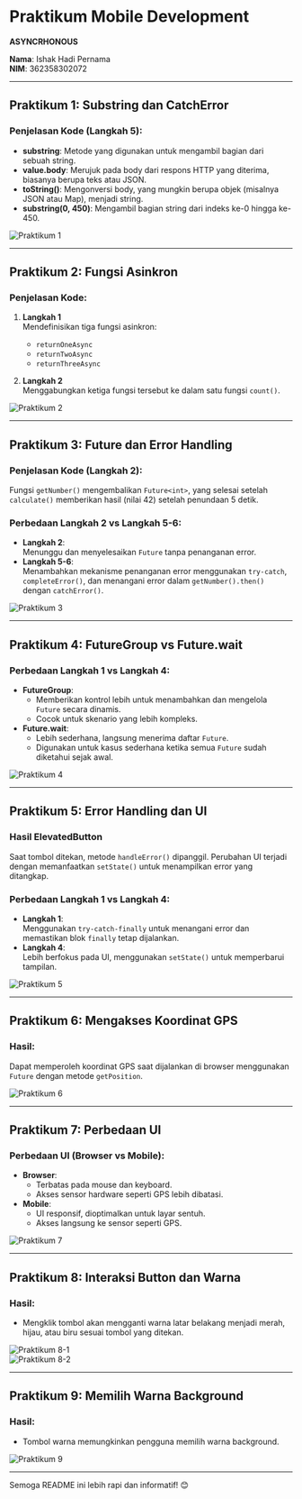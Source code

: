# **Praktikum Mobile Development**
 **ASYNCRHONOUS**

**Nama**: Ishak Hadi Pernama  
**NIM**: 362358302072  

---

## **Praktikum 1: Substring dan CatchError**

### **Penjelasan Kode (Langkah 5):**
- **substring**: Metode yang digunakan untuk mengambil bagian dari sebuah string.  
- **value.body**: Merujuk pada body dari respons HTTP yang diterima, biasanya berupa teks atau JSON.  
- **toString()**: Mengonversi body, yang mungkin berupa objek (misalnya JSON atau Map), menjadi string.  
- **substring(0, 450)**: Mengambil bagian string dari indeks ke-0 hingga ke-450.  

![Praktikum 1](https://github.com/user-attachments/assets/680fc645-4853-4d7b-86fe-41d8b0c1b3c9)

---

## **Praktikum 2: Fungsi Asinkron**

### **Penjelasan Kode:**
1. **Langkah 1**  
   Mendefinisikan tiga fungsi asinkron:  
   - `returnOneAsync`
   - `returnTwoAsync`
   - `returnThreeAsync`
   
2. **Langkah 2**  
   Menggabungkan ketiga fungsi tersebut ke dalam satu fungsi `count()`.

![Praktikum 2](https://github.com/user-attachments/assets/fa485363-9227-495f-b95d-759468494b11)

---

## **Praktikum 3: Future dan Error Handling**

### **Penjelasan Kode (Langkah 2):**  
Fungsi `getNumber()` mengembalikan `Future<int>`, yang selesai setelah `calculate()` memberikan hasil (nilai 42) setelah penundaan 5 detik.  

### **Perbedaan Langkah 2 vs Langkah 5-6:**  
- **Langkah 2**:  
  Menunggu dan menyelesaikan `Future` tanpa penanganan error.  
- **Langkah 5-6**:  
  Menambahkan mekanisme penanganan error menggunakan `try-catch`, `completeError()`, dan menangani error dalam `getNumber().then()` dengan `catchError()`.

![Praktikum 3](https://github.com/user-attachments/assets/50a0423e-5927-493d-8eef-18c15821d11c)

---

## **Praktikum 4: FutureGroup vs Future.wait**

### **Perbedaan Langkah 1 vs Langkah 4:**
- **FutureGroup**:  
  - Memberikan kontrol lebih untuk menambahkan dan mengelola `Future` secara dinamis.  
  - Cocok untuk skenario yang lebih kompleks.  
- **Future.wait**:  
  - Lebih sederhana, langsung menerima daftar `Future`.  
  - Digunakan untuk kasus sederhana ketika semua `Future` sudah diketahui sejak awal.  

![Praktikum 4](https://github.com/user-attachments/assets/1afcd3fc-2fae-4e2b-9e94-9a7528b985a7)

---

## **Praktikum 5: Error Handling dan UI**

### **Hasil ElevatedButton**  
Saat tombol ditekan, metode `handleError()` dipanggil. Perubahan UI terjadi dengan memanfaatkan `setState()` untuk menampilkan error yang ditangkap.  

### **Perbedaan Langkah 1 vs Langkah 4:**
- **Langkah 1**:  
  Menggunakan `try-catch-finally` untuk menangani error dan memastikan blok `finally` tetap dijalankan.  
- **Langkah 4**:  
  Lebih berfokus pada UI, menggunakan `setState()` untuk memperbarui tampilan.  

![Praktikum 5](https://github.com/user-attachments/assets/7c34681c-c77e-4888-b2e7-19ba0b162014)

---

## **Praktikum 6: Mengakses Koordinat GPS**

### **Hasil:**
Dapat memperoleh koordinat GPS saat dijalankan di browser menggunakan `Future` dengan metode `getPosition`.

![Praktikum 6](https://github.com/user-attachments/assets/e33cc9f0-d8a4-444c-a149-cc3087a147ac)

---

## **Praktikum 7: Perbedaan UI**

### **Perbedaan UI (Browser vs Mobile):**
- **Browser**:  
  - Terbatas pada mouse dan keyboard.  
  - Akses sensor hardware seperti GPS lebih dibatasi.  
- **Mobile**:  
  - UI responsif, dioptimalkan untuk layar sentuh.  
  - Akses langsung ke sensor seperti GPS.  

![Praktikum 7](https://github.com/user-attachments/assets/9c535abe-21f4-4fba-8e2c-aeac40ce460d)

---

## **Praktikum 8: Interaksi Button dan Warna**

### **Hasil:**
- Mengklik tombol akan mengganti warna latar belakang menjadi merah, hijau, atau biru sesuai tombol yang ditekan.  

![Praktikum 8-1](https://github.com/user-attachments/assets/6b1264a5-605d-43b2-851f-65224e134329)  
![Praktikum 8-2](https://github.com/user-attachments/assets/270f5514-ea9c-4355-86bc-3cb41f264fa9)

---

## **Praktikum 9: Memilih Warna Background**

### **Hasil:**
- Tombol warna memungkinkan pengguna memilih warna background.  

![Praktikum 9](https://github.com/user-attachments/assets/5d423b9d-5ae0-4473-91a2-bf12cda4c4e8)

---

Semoga README ini lebih rapi dan informatif! 😊

